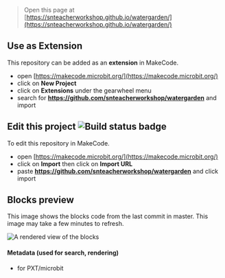 
> Open this page at [https://snteacherworkshop.github.io/watergarden/](https://snteacherworkshop.github.io/watergarden/)

## Use as Extension

This repository can be added as an **extension** in MakeCode.

* open [https://makecode.microbit.org/](https://makecode.microbit.org/)
* click on **New Project**
* click on **Extensions** under the gearwheel menu
* search for **https://github.com/snteacherworkshop/watergarden** and import

## Edit this project ![Build status badge](https://github.com/snteacherworkshop/watergarden/workflows/MakeCode/badge.svg)

To edit this repository in MakeCode.

* open [https://makecode.microbit.org/](https://makecode.microbit.org/)
* click on **Import** then click on **Import URL**
* paste **https://github.com/snteacherworkshop/watergarden** and click import

## Blocks preview

This image shows the blocks code from the last commit in master.
This image may take a few minutes to refresh.

![A rendered view of the blocks](https://github.com/snteacherworkshop/watergarden/raw/master/.github/makecode/blocks.png)

#### Metadata (used for search, rendering)

* for PXT/microbit
<script src="https://makecode.com/gh-pages-embed.js"></script><script>makeCodeRender("{{ site.makecode.home_url }}", "{{ site.github.owner_name }}/{{ site.github.repository_name }}");</script>
